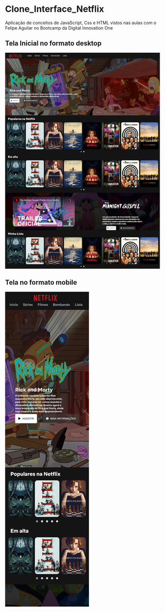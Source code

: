 # Clone_Interface_Netflix
 Aplicação de conceitos de JavaScript, Css e HTML vistos nas aulas com o Felipe Aguilar no Bootcamp da Digital Innovation One

## Tela Inicial no formato desktop
![pc.png](pc.png)

## Tela no formato mobile
![mobile.png](mobile.png)
